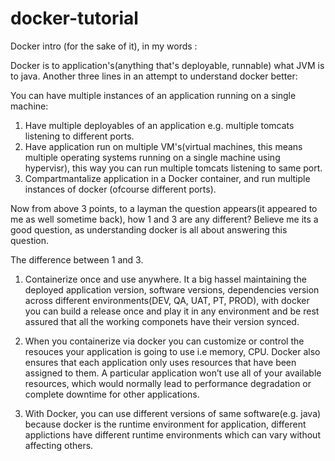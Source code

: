 # docker-tutorial

Docker intro (for the sake of it), in my words :

Docker is to application's(anything that's deployable, runnable) what JVM is to java. Another three lines in an attempt to 
understand docker better:

You can have multiple instances of an application running on a single machine:

1. Have multiple deployables of an application e.g. multiple tomcats listening to different ports.
2. Have application run on multiple VM's(virtual machines, 
   this means multiple operating systems running on a single machine using hypervisr), this way you can run multiple 
   tomcats listening to same port.
3. Compartmantalize application in a Docker container, and run multiple instances of docker (ofcourse different ports).

Now from above 3 points, to a layman the question appears(it appeared to me as well sometime back), how 1 and 3 are any 
different? Believe me its a good question, as understanding docker is all about answering this question.

The difference between 1 and 3.
1. Containerize once and use anywhere. It a big hassel maintaining the deployed application version, software versions, 
   dependencies version across different environments(DEV, QA, UAT, PT, PROD), with docker you can build a release once and 
   play it in any environment and be rest assured that all the working componets have their version synced.

2. When you containerize via docker you can customize or control the resouces your application is going to use i.e memory, CPU.
   Docker also ensures that each application only uses resources that have been assigned to them. A particular application 
   won’t use all of your available resources, which would normally lead to performance degradation or complete downtime for 
   other applications.

3. With Docker, you can use different versions of same software(e.g. java) because docker is the runtime environment for 
   application, different applictions have different runtime environments which can vary without affecting others.
